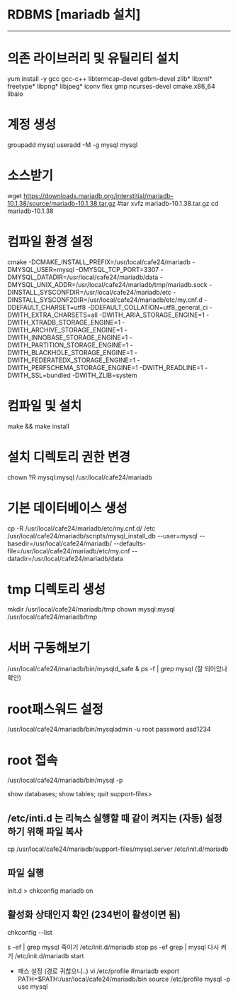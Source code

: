 # RDBMS  [mariadb 설치]

---

# 의존 라이브러리 및 유틸리티 설치
yum install -y gcc gcc-c++ libtermcap-devel gdbm-devel zlib* libxml* freetype* libpng* libjpeg* iconv flex gmp ncurses-devel cmake.x86_64 libaio

# 계정 생성
groupadd mysql
useradd -M -g mysql mysql

# 소스받기
wget https://downloads.mariadb.org/interstitial/mariadb-10.1.38/source/mariadb-10.1.38.tar.gz #tar xvfz mariadb-10.1.38.tar.gz
cd mariadb-10.1.38

# 컴파일 환경 설정
cmake -DCMAKE_INSTALL_PREFIX=/usr/local/cafe24/mariadb -DMYSQL_USER=mysql -DMYSQL_TCP_PORT=3307 -DMYSQL_DATADIR=/usr/local/cafe24/mariadb/data -DMYSQL_UNIX_ADDR=/usr/local/cafe24/mariadb/tmp/mariadb.sock -DINSTALL_SYSCONFDIR=/usr/local/cafe24/mariadb/etc -DINSTALL_SYSCONF2DIR=/usr/local/cafe24/mariadb/etc/my.cnf.d -DDEFAULT_CHARSET=utf8  -DDEFAULT_COLLATION=utf8_general_ci -DWITH_EXTRA_CHARSETS=all -DWITH_ARIA_STORAGE_ENGINE=1 -DWITH_XTRADB_STORAGE_ENGINE=1 -DWITH_ARCHIVE_STORAGE_ENGINE=1 -DWITH_INNOBASE_STORAGE_ENGINE=1 -DWITH_PARTITION_STORAGE_ENGINE=1 -DWITH_BLACKHOLE_STORAGE_ENGINE=1 -DWITH_FEDERATEDX_STORAGE_ENGINE=1 -DWITH_PERFSCHEMA_STORAGE_ENGINE=1 -DWITH_READLINE=1 -DWITH_SSL=bundled -DWITH_ZLIB=system

# 컴파일 및 설치
make && make install

# 설치 디렉토리 권한 변경 
chown ?R mysql:mysql /usr/local/cafe24/mariadb

# 기본 데이터베이스 생성
cp -R /usr/local/cafe24/mariadb/etc/my.cnf.d/ /etc
/usr/local/cafe24/mariadb/scripts/mysql_install_db --user=mysql --basedir=/usr/local/cafe24/mariadb/ --defaults-file=/usr/local/cafe24/mariadb/etc/my.cnf --datadir=/usr/local/cafe24/mariadb/data


# tmp 디렉토리 생성
mkdir  /usr/local/cafe24/mariadb/tmp
chown mysql:mysql  /usr/local/cafe24/mariadb/tmp

# 서버 구동해보기
/usr/local/cafe24/mariadb/bin/mysqld_safe &
ps -f | grep mysql (잘 되어있나 확인)

# root패스워드 설정
 /usr/local/cafe24/mariadb/bin/mysqladmin -u root password asd1234

# root 접속
/usr/local/cafe24/mariadb/bin/mysql -p


show databases;
show tables;
quit
support-files> 
## /etc/inti.d 는 리눅스 실행할 때 같이 켜지는 (자동) 설정 하기 위해 파일 복사
cp /usr/local/cafe24/mariadb/support-files/mysql.server /etc/init.d/mariadb
## 파일 실행
init.d > chkconfig mariadb on
## 활성화 상태인지 확인 (234번이 활성이면 됨)
chkconfig --list

s -ef | grep mysql
죽이기
/etc/init.d/mariadb stop
ps -ef grep | mysql
다시 켜기 
/etc/init.d/mariadb start

- 패스 설정 (경로 귀찮으니..)
vi /etc/profile
#mariadb
export PATH=$PATH:/usr/local/cafe24/mariadb/bin
source /etc/profile
mysql -p
use mysql

> # 


